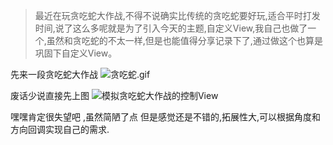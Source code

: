 >最近在玩贪吃蛇大作战,不得不说确实比传统的贪吃蛇要好玩,适合平时打发时间,说了这么多呢就是为了引入今天的主题,自定义View,我自己也做了一个,虽然和贪吃蛇的不太一样,但是也能值得分享记录下了,通过做这个也算是巩固下自定义View。

先来一段贪吃蛇大作战
![贪吃蛇.gif](https://github.com/lqxue/RockerView/blob/master/gif/%E8%B4%AA%E5%90%83%E8%9B%87%E5%A4%A7%E4%BD%9C%E6%88%98.gif?raw=true)

废话少说直接先上图
![模拟贪吃蛇大作战的控制View](http://upload-images.jianshu.io/upload_images/3846387-acabc3f196ccad2d.gif?imageMogr2/auto-orient/strip)

嘿嘿肯定很失望吧 ,虽然简陋了点  但是感觉还是不错的,拓展性大,可以根据角度和方向回调实现自己的需求.
